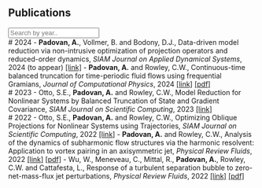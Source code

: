 ## Publications

<input type="text" id="searchInput" onkeyup="searchPublications()" placeholder="Search by year..">

<div id="publicationList">
   <div class="publication" data-year="2024">
   # 2024
   - <b>Padovan, A.</b>, Vollmer, B. and Bodony, D.J., Data-driven model reduction via non-intrusive optimization of projection operators and reduced-order dynamics, <i>SIAM Journal on Applied Dynamical Systems</i>, 2024 (to appear) <a href="https://arxiv.org/abs/2401.01290" target="_blank">[link]</a>
   - <b>Padovan, A.</b> and Rowley, C.W., Continuous-time balanced truncation for time-periodic fluid flows using frequential Gramians, <i>Journal of Computational Physics</i>, 2024 <a href="https://www.sciencedirect.com/science/article/pii/S0021999123006927?via%3Dihub" target="_blank">[link]</a> <a href="manuscripts/PadovanRowley_JCP2024.pdf" target="_blank">[pdf]</a>
   </div>
   <div class="publication" data-year="2023">
   # 2023
   - Otto, S.E., <b>Padovan, A.</b> and Rowley, C.W., Model Reduction for Nonlinear Systems by Balanced Truncation of State and Gradient Covariance, <i>SIAM Journal on Scientific Computing</i>, 2023 <a href="https://epubs.siam.org/doi/full/10.1137/22M1513228" target="_blank">[link]</a>
   </div>
   <div class="publication" data-year="2022">
   # 2022
   - Otto, S.E., <b>Padovan, A.</b> and Rowley, C.W., Optimizing Oblique Projections for Nonlinear Systems using Trajectories, <i>SIAM Journal on Scientific Computing</i>, 2022 <a href="https://epubs.siam.org/doi/10.1137/21M1425815" target="_blank">[link]</a>
   - <b>Padovan, A.</b> and Rowley, C.W., Analysis of the dynamics of subharmonic flow structures via the harmonic resolvent: Application to vortex pairing in an axisymmetric jet, <i>Physical Review Fluids</i>, 2022 <a href="https://journals.aps.org/prfluids/abstract/10.1103/PhysRevFluids.7.073903" target="_blank">[link]</a> <a href="manuscripts/PadovanRowley_PRF2022.pdf" target="_blank">[pdf]</a>
   - Wu, W., Meneveau, C., Mittal, R., <b>Padovan, A.</b>, Rowley, C.W. and Cattafesta, L., Response of a turbulent separation bubble to zero-net-mass-flux jet perturbations, <i>Physical Review Fluids</i>, 2022 <a href="https://journals.aps.org/prfluids/abstract/10.1103/PhysRevFluids.7.084601" target="_blank">[link]</a> <a href="manuscripts/WuEtAl_PRF2022.pdf" target="_blank">[pdf]</a> 
   </div>
</div>

<script src="search.js"></script>